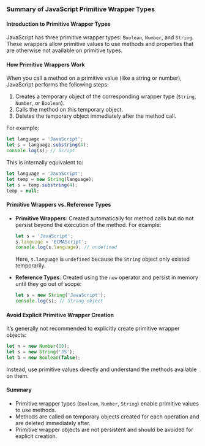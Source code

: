 ### Summary of JavaScript Primitive Wrapper Types

#### Introduction to Primitive Wrapper Types
JavaScript has three primitive wrapper types: `Boolean`, `Number`, and `String`. These wrappers allow primitive values to use methods and properties that are otherwise not available on primitive types.

#### How Primitive Wrappers Work
When you call a method on a primitive value (like a string or number), JavaScript performs the following steps:
1. Creates a temporary object of the corresponding wrapper type (`String`, `Number`, or `Boolean`).
2. Calls the method on this temporary object.
3. Deletes the temporary object immediately after the method call.

For example:
```javascript
let language = 'JavaScript';
let s = language.substring(4);
console.log(s); // Script
```
This is internally equivalent to:
```javascript
let language = 'JavaScript';
let temp = new String(language);
let s = temp.substring(4);
temp = null;
```

#### Primitive Wrappers vs. Reference Types
- **Primitive Wrappers**: Created automatically for method calls but do not persist beyond the execution of the method. For example:
  ```javascript
  let s = 'JavaScript';
  s.language = 'ECMAScript';
  console.log(s.language); // undefined
  ```
  Here, `s.language` is `undefined` because the `String` object only existed temporarily.

- **Reference Types**: Created using the `new` operator and persist in memory until they go out of scope:
  ```javascript
  let s = new String('JavaScript');
  console.log(s); // String object
  ```

#### Avoid Explicit Primitive Wrapper Creation
It’s generally not recommended to explicitly create primitive wrapper objects:
```javascript
let n = new Number(10);
let s = new String('JS');
let b = new Boolean(false);
```
Instead, use primitive values directly and understand the methods available on them.

#### Summary
- Primitive wrapper types (`Boolean`, `Number`, `String`) enable primitive values to use methods.
- Methods are called on temporary objects created for each operation and are deleted immediately after.
- Primitive wrapper objects are not persistent and should be avoided for explicit creation.